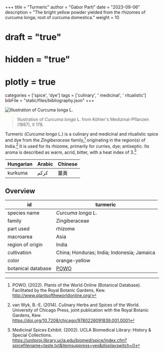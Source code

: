 +++
title = "Turmeric"
author = "Gabor Parti"
date = "2023-09-06"
description = "The bright yellow powder yielded from the rhizomes of curcuma longa; root of curcuma domestica."
weight = 10
# draft = "true"
# hidden = "true"
# plotly = true
categories = ['spice', 'dye']
tags = ['culinary', ' medicinal', ' ritualistic']
bibFile = "static/files/bibliography.json"
+++

![Illustration of *Curcuma longa* L.](/images/illustrations/turmeric.png?width=25vw "Illustration of *Curcuma longa* L. from Köhler's Medizinal-Pflanzen (1887), II 178.")

>Illustration of *Curcuma longa* L. from Köhler's Medizinal-Pflanzen (1887), II 178.

Turmeric (*Curcuma longa* L.) is a culinary and medicinal and ritualistic spice and dye from the *Zingiberaceae* family,[^powo] originating in the region(s) of India.[^van_wyk_culinary_2014] It is used for its rhizome, primarily for curries, dye; antiseptic. Its aroma is described as warm, acrid, bitter, with a heat index of 3.[^ucla_medicinal_2002]

|Hungarian|Arabic|Chinese|
|---------|------|-------|
| kurkuma | كركم |   薑黃  |

## Overview

|        id        |                      turmeric                     |
|------------------|---------------------------------------------------|
|   species name   |                 *Curcuma longa* L.                |
|      family      |                   Zingiberaceae                   |
|     part used    |                      rhizome                      |
|     macroarea    |                        Asia                       |
| region of origin |                       India                       |
|    cultivation   |     China; Honduras; India; Indonesia; Jamaica    |
|       color      |                   orange-yellow                   |
|botanical database|[POWO](https://powo.science.kew.org/taxon/796451-1)|

[^powo]: POWO. (2022). Plants of the World Online (Botanical Database). Facilitated by the Royal Botanic Gardens, Kew. http://www.plantsoftheworldonline.org/
[^van_wyk_culinary_2014]: van Wyk, B.-E. (2014). Culinary Herbs and Spices of the World. University of Chicago Press, joint publication with the Royal Botanic Gardens, Kew. https://doi.org/10.7208/chicago/9780226091839.001.0001
[^ucla_medicinal_2002]: Medicinal Spices Exhibit. (2002). UCLA Biomedical Library: History & Special Collections. https://unitproj.library.ucla.edu/biomed/spice/index.cfm?spicefilename=taste.txt&itemsuppress=yes&displayswitch=0

